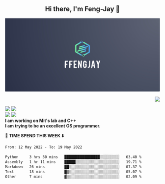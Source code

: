 <h2 align="center"> Hi there, I'm Feng-Jay 👋 </h2>  

![](https://github.com/Feng-Jay/DataStruct/blob/master/Image/1.png)  

<img align="right" src="https://github-readme-stats.vercel.app/api?username=Feng-Jay&show_icons=true&icon_color=CE1D2D&text_color=718096&bg_color=ffffff&hide_title=true" />


&emsp;

![](https://visitor-badge.glitch.me/badge?page_id=Feng-Jay.readme)
![](https://img.shields.io/badge/Concentrate-Cpp-blue)  
![](https://img.shields.io/badge/Rust-primer-orange)
![](https://img.shields.io/badge/Target-OS-9cf)  
**I am working on Mit's lab and C++**  
**I am trying to be an excellent OS programmer.**  


📘 **TIME SPEND THIS WEEK ⬇️**
<!--START_SECTION:waka-->

```text
From: 12 May 2022 - To: 19 May 2022

Python     3 hrs 50 mins   ████████████████░░░░░░░░░   63.40 %
Assembly   1 hr 11 mins    █████░░░░░░░░░░░░░░░░░░░░   19.71 %
Markdown   26 mins         ██░░░░░░░░░░░░░░░░░░░░░░░   07.37 %
Text       18 mins         █▒░░░░░░░░░░░░░░░░░░░░░░░   05.07 %
Other      7 mins          ▓░░░░░░░░░░░░░░░░░░░░░░░░   02.09 %
```

<!--END_SECTION:waka-->

